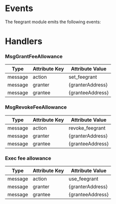 <!--
order: 4
-->

# Events

The feegrant module emits the following events:

# Handlers

### MsgGrantFeeAllowance

| Type     | Attribute Key | Attribute Value    |
| -------- | ------------- | ------------------ |
| message  | action        | set_feegrant       |
| message  | granter       | {granterAddress}   |
| message  | grantee       | {granteeAddress}   |

### MsgRevokeFeeAllowance

| Type     | Attribute Key | Attribute Value    |
| -------- | ------------- | ------------------ |
| message  | action        | revoke_feegrant    |
| message  | granter       | {granterAddress}   |
| message  | grantee       | {granteeAddress}   |

### Exec fee allowance

| Type     | Attribute Key | Attribute Value    |
| -------- | ------------- | ------------------ |
| message  | action        | use_feegrant       |
| message  | granter       | {granterAddress}   |
| message  | grantee       | {granteeAddress}   |